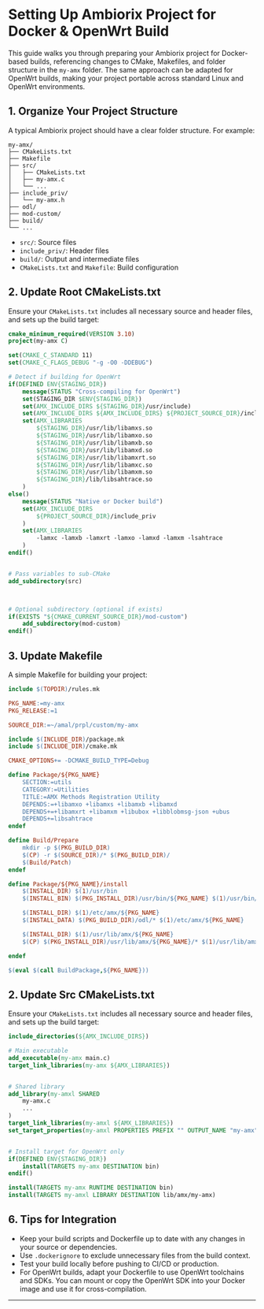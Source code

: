 # Setting Up Ambiorix Project for Docker & OpenWrt Build

This guide walks you through preparing your Ambiorix project for Docker-based builds, referencing changes to CMake, Makefiles, and folder structure in the `my-amx` folder. The same approach can be adapted for OpenWrt builds, making your project portable across standard Linux and OpenWrt environments.

## 1. Organize Your Project Structure

A typical Ambiorix project should have a clear folder structure. For example:

```
my-amx/
├── CMakeLists.txt
├── Makefile
├── src/
│   ├── CMakeLists.txt
│   ├── my-amx.c
│   └── ...
├── include_priv/
│   └── my-amx.h
├── odl/
├── mod-custom/
├── build/
└── ...
```

- `src/`: Source files
- `include_priv/`: Header files
- `build/`: Output and intermediate files
- `CMakeLists.txt` and `Makefile`: Build configuration

## 2. Update Root CMakeLists.txt

Ensure your `CMakeLists.txt` includes all necessary source and header files, and sets up the build target:

```cmake
cmake_minimum_required(VERSION 3.10)
project(my-amx C)

set(CMAKE_C_STANDARD 11)
set(CMAKE_C_FLAGS_DEBUG "-g -O0 -DDEBUG")

# Detect if building for OpenWrt
if(DEFINED ENV{STAGING_DIR})
    message(STATUS "Cross-compiling for OpenWrt")
    set(STAGING_DIR $ENV{STAGING_DIR})
    set(AMX_INCLUDE_DIRS ${STAGING_DIR}/usr/include)
    set(AMX_INCLUDE_DIRS ${AMX_INCLUDE_DIRS} ${PROJECT_SOURCE_DIR}/include_priv)
    set(AMX_LIBRARIES
        ${STAGING_DIR}/usr/lib/libamxs.so
        ${STAGING_DIR}/usr/lib/libamxo.so
        ${STAGING_DIR}/usr/lib/libamxb.so
        ${STAGING_DIR}/usr/lib/libamxd.so
        ${STAGING_DIR}/usr/lib/libamxrt.so
        ${STAGING_DIR}/usr/lib/libamxc.so
        ${STAGING_DIR}/usr/lib/libamxm.so
        ${STAGING_DIR}/lib/libsahtrace.so
    )
else()
    message(STATUS "Native or Docker build")
    set(AMX_INCLUDE_DIRS
        ${PROJECT_SOURCE_DIR}/include_priv
    )
    set(AMX_LIBRARIES
        -lamxc -lamxb -lamxrt -lamxo -lamxd -lamxm -lsahtrace
    )
endif()


# Pass variables to sub-CMake
add_subdirectory(src)



# Optional subdirectory (optional if exists)
if(EXISTS "${CMAKE_CURRENT_SOURCE_DIR}/mod-custom")
    add_subdirectory(mod-custom)
endif()

```

## 3. Update Makefile

A simple Makefile for building your project:

```makefile
include $(TOPDIR)/rules.mk

PKG_NAME:=my-amx
PKG_RELEASE:=1

SOURCE_DIR:=~/amal/prpl/custom/my-amx

include $(INCLUDE_DIR)/package.mk
include $(INCLUDE_DIR)/cmake.mk

CMAKE_OPTIONS+= -DCMAKE_BUILD_TYPE=Debug

define Package/${PKG_NAME}
	SECTION:=utils
	CATEGORY:=Utilities
	TITLE:=AMX Methods Registration Utility
	DEPENDS:=+libamxo +libamxs +libamxb +libamxd 
	DEPENDS+=+libamxrt +libamxm +libubox +libblobmsg-json +ubus
	DEPENDS+=libsahtrace
endef

define Build/Prepare
	mkdir -p $(PKG_BUILD_DIR)
	$(CP) -r $(SOURCE_DIR)/* $(PKG_BUILD_DIR)/
	$(Build/Patch)
endef

define Package/${PKG_NAME}/install
	$(INSTALL_DIR) $(1)/usr/bin
	$(INSTALL_BIN) $(PKG_INSTALL_DIR)/usr/bin/${PKG_NAME} $(1)/usr/bin/${PKG_NAME}

	$(INSTALL_DIR) $(1)/etc/amx/${PKG_NAME}
	$(INSTALL_DATA) $(PKG_BUILD_DIR)/odl/* $(1)/etc/amx/${PKG_NAME}

	$(INSTALL_DIR) $(1)/usr/lib/amx/${PKG_NAME}
	$(CP) $(PKG_INSTALL_DIR)/usr/lib/amx/${PKG_NAME}/* $(1)/usr/lib/amx/${PKG_NAME}/

endef

$(eval $(call BuildPackage,${PKG_NAME}))

```

## 2. Update Src CMakeLists.txt
Ensure your `CMakeLists.txt` includes all necessary source and header files, and sets up the build target:

```cmake
include_directories(${AMX_INCLUDE_DIRS})

# Main executable
add_executable(my-amx main.c)
target_link_libraries(my-amx ${AMX_LIBRARIES})


# Shared library
add_library(my-amxl SHARED
    my-amx.c
    ...
)
target_link_libraries(my-amxl ${AMX_LIBRARIES})
set_target_properties(my-amxl PROPERTIES PREFIX "" OUTPUT_NAME "my-amx")


# Install target for OpenWrt only
if(DEFINED ENV{STAGING_DIR})
    install(TARGETS my-amx DESTINATION bin)
endif()

install(TARGETS my-amx RUNTIME DESTINATION bin)
install(TARGETS my-amxl LIBRARY DESTINATION lib/amx/my-amx)

```

## 6. Tips for Integration

- Keep your build scripts and Dockerfile up to date with any changes in your source or dependencies.
- Use `.dockerignore` to exclude unnecessary files from the build context.
- Test your build locally before pushing to CI/CD or production.
- For OpenWrt builds, adapt your Dockerfile to use OpenWrt toolchains and SDKs. You can mount or copy the OpenWrt SDK into your Docker image and use it for cross-compilation.

---

